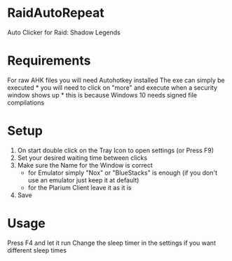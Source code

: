 # RaidAutoRepeat
Auto Clicker for Raid: Shadow Legends

# Requirements
For raw AHK files you will need Autohotkey installed
The exe can simply be executed 
\* you will need to click on "more" and execute when a security window shows up
\* this is because Windows 10 needs signed file compilations

# Setup
1. On start double click on the Tray Icon to open settings (or Press F9)
2. Set your desired waiting time between clicks
3. Make sure the Name for the Window is correct
    - for Emulator simply "Nox" or "BlueStacks" is enough (if you don't use an emulator just keep it at default)
    -  for the Plarium Client leave it as it is
4. Save

# Usage
Press F4 and let it run
Change the sleep timer in the settings if you want different sleep times
